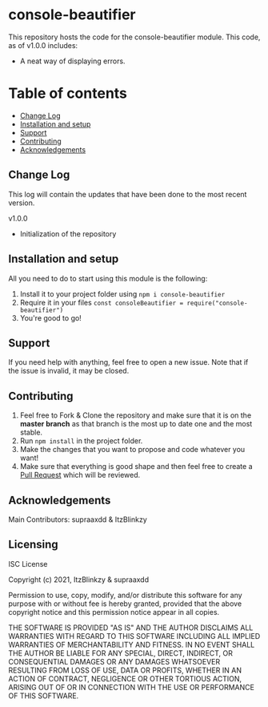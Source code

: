 # console-beautifier                 

This repository hosts the code for the console-beautifier module.
This code, as of v1.0.0 includes:

- A neat way of displaying errors.

# Table of contents

- [Change Log](https://github.com/ItzBlinkzy/console-beautifier/#change-log)
- [Installation and setup](https://github.com/ItzBlinkzy/console-beautifier/#installation-and-setup)
- [Support](https://github.com/ItzBlinkzy/console-beautifier/#support)
- [Contributing](https://github.comItzBlinkzy/console-beautifier/#contributing)
- [Acknowledgements](https://github.com/ItzBlinkzy/console-beautifier/#acknowledgements)

## Change Log

This log will contain the updates that have been done to the most recent version.

v1.0.0

- Initialization of the repository


## Installation and setup

All you need to do to start using this module is the following:

1. Install it to your project folder using `npm i console-beautifier`
2. Require it in your files `const consoleBeautifier = require("console-beautifier")`
3. You're good to go!

## Support

If you need help with anything, feel free to open a new issue. Note that if the issue is invalid, it may be closed.

## Contributing

1. Feel free to Fork & Clone the repository and make sure that it is on the __master branch__ as that branch is the most up to date one and the most stable.
2. Run `npm install` in the project folder.
3. Make the changes that you want to propose and code whatever you want!
4. Make sure that everything is good shape and then feel free to create a [Pull Request](https://github.com/ItzBlinkzy/console-beautifier/compare) which will be reviewed.

## Acknowledgements

Main Contributors: supraaxdd & ItzBlinkzy

## Licensing	

ISC License	

Copyright (c) 2021, ItzBlinkzy & supraaxdd	

Permission to use, copy, modify, and/or distribute this software for any purpose with or without fee is hereby granted, provided that the above	copyright notice and this permission notice appear in all copies.	

THE SOFTWARE IS PROVIDED "AS IS" AND THE AUTHOR DISCLAIMS ALL WARRANTIES WITH REGARD TO THIS SOFTWARE INCLUDING ALL IMPLIED WARRANTIES OF	MERCHANTABILITY AND FITNESS. IN NO EVENT SHALL THE AUTHOR BE LIABLE FOR	ANY SPECIAL, DIRECT, INDIRECT, OR CONSEQUENTIAL DAMAGES OR ANY DAMAGES WHATSOEVER RESULTING FROM LOSS OF USE, DATA OR PROFITS, WHETHER IN AN ACTION OF CONTRACT, NEGLIGENCE OR OTHER TORTIOUS ACTION, ARISING OUT OF OR IN CONNECTION WITH THE USE OR PERFORMANCE OF THIS SOFTWARE.
